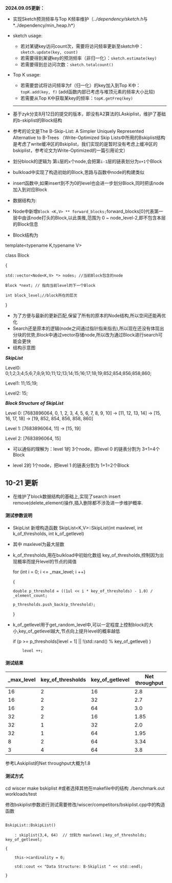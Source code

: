 **2024.09.05更新：**

- 实现Sketch预测频率与Top K频率维护（*../dependency/sketch.h*与*../dependency/min_heap.h*）

- sketch usage:
  - 若对某键key访问count次，需要将访问频率更新至sketch中：`sketch.update(key, count)`
  - 若需要得到某键key的预测频率（非归一化）：`sketch.estimate(key)`
  - 若需要得到总访问次数：`sketch.totalcount()`

- Top K usage:

  - 若需要尝试将访问频率为f（归一化）的key加入到Top K中：`topK.add(key, f)`  (add函数内部已考虑与堆顶元素的频率大小比较)
  - 若需要从Top K中获取某key的频率：`topK.getFreq(key)`

  ---------------------------------------------------------------------------------------------------------------
  

- 基于zyk分支8月12日的提交的版本，即没有A2算法的LAskiplist，维护了基础的b-skiplist的Block结构
- 参考的论文是The B-Skip-List: A Simpler Uniquely Represented Alternative to B-Trees （Write-Optimized Skip Lists中所用的Bskiplist结构是考虑了write缓冲区的Bskiplist，我们实现的是暂时没有考虑上缓冲区的bskiplist，参考论文为Write-Optimized的一篇引用论文）
- 划分block的逻辑为 第`i`层的`x`个node,会把第`i-1`层的链表划分为`x+1`个Block
- bulkload中实现了构造初始的Block,思路与函数中node的构建类似
- insert函数中,如果insert到不为0的level也会进一步划分Block,同时把该node加入到对应Block

- 数据结构为:
- Node中新增`Block <K,V> ** forward_blocks;`forward_blocks[0]代表第一层中由该node打头的Block,以此类推,范围为 0 ~ node_level-2,即不包含本层的Block信息

- Block结构为

template<typename K,typename V>

class Block

{

    std::vector<Node<K,V> *> nodes; //当前Block包含的node
    
    Block *next; // 指向当前level的下一个Block
    
    int block_level;//block所在的层次

}

- 为了方便与最新的更新匹配,保留了所有的原本的Node结构,所以空间还能再优化
- Search还是原本的逻辑(node之间通过指针指来指去),所以现在还没有体现出分块的优势,Block中通过vector存储node,所以改为通过Block进行search可能会更快
- 结构示意图

*****SkipList*****

Level0:   0;1;2;3;4;5;6;7;8;9;10;11;12;13;14;15;16;17;18;19;852;854;856;858;860;

Level1:   11;15;19;

Level2:   15;

*****Block Structure of SkipList*****

Level 0:   [7683896064, 0, 1, 2, 3, 4, 5, 6, 7, 8, 9, 10] -> [11, 12, 13, 14] -> [15, 16, 17, 18] -> [19, 852, 854, 856, 858, 860]

Level 1:   [7683896064, 11] -> [15, 19]

Level 2:   [7683896064, 15]


- 可以通俗的理解为：level 1的 3个node，把level 0 的链表分割为 3+1=4个Block

- level 2的 1个node，把level 1 的链表分割为 1+1=2个Block

## 10-21 更新

- 在维护了block数据结构的基础上,实现了search insert remove(delete_element)操作,插入删除都不涉及进一步维护概率.

#### 测试参数说明 

- SkipList 新增构造函数 SkipList<K,V>::SkipList(int maxlevel, int k_of_thresholds, int k_of_getlevel)
-   其中 maxlevel为最大层数  
-   k_of_thresholds,用在bulkload中初始化数组 key_of_thresholds,控制因为出现概率而提升level的节点的阈值
    
    for (int i = 0; i <= _max_level; i ++)
    
    {
    
        double p_threshold = ((1ul << i * key_of_thresholds) - 1.0) / _element_count;
    
        p_thresholds.push_back(p_threshold);

    }

-   k_of_getlevel用于get_random_level中,可以一定程度上控制block的大小,key_of_getlevel越大,节点向上提升level的概率越低
    
    if (p >= p_thresholds[level + 1] || !(std::rand() % key_of_getlevel) )
    
            level ++;

#### 测试结果

| _max_level | key_of_thresholds | key_of_getlevel | Net throughput |
| ---------- | ----------------- | --------------- | -------------- |
| 16         | 2                 | 16              | 2.8            |
| 16         | 2                 | 32              | 2.7            |
| 16         | 2                 | 64              | 3.0            |
| 32         | 2                 | 16              | 1.85           |
| 32         | 1                 | 32              | 2.0            |
| 32         | 1                 | 64              | 1.95           |
| 8         | 2                 | 64              | 3.34            |
| 3         | 4                 | 64              | 3.8           |

参考LAskiplist的Net throughput大概为1.8

#### 测试方式
cd wiscer
make bskiplist    #或者选择其他在makefile中的结构
./benchmark.out workloads/test 

修改bskiplist参数进行测试需要修改/wiscer/competitors/bskiplist.cpp中的构造函数

```

BskipList::BskipList()

    : skiplist(3,4, 64)  // 分别为 maxlevel；key_of_thresholds; key_of_getlevel;

{

    this->cardinality = 0;

    std::cout << "Data Structure: B-Skiplist " << std::endl;

}
```